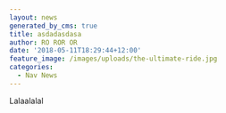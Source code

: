 ```yaml
---
layout: news
generated_by_cms: true
title: asdadasdasa
author: RO ROR OR
date: '2018-05-11T18:29:44+12:00'
feature_image: /images/uploads/the-ultimate-ride.jpg
categories:
  - Nav News
---
```

Lalaalalal
